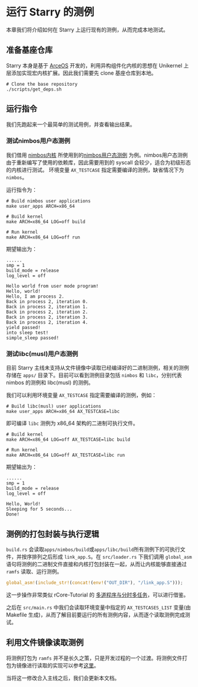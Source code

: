 # 运行 Starry 的测例

本章我们将介绍如何在 Starry 上运行现有的测例，从而完成本地测试。

## 准备基座仓库

Starry 本身是基于 [ArceOS](https://github.com/arceos-org/arceos) 开发的，利用异构组件化内核的思想在 Unikernel 上层添加实现宏内核扩展。因此我们需要先 clone 基座仓库到本地。

```shell
# Clone the base repository
./scripts/get_deps.sh
```

## 运行指令
我们先跑起来一个最简单的测试用例，并查看输出结果。

### 测试nimbos用户态测例
我们借用 [nimbos内核](https://github.com/equation314/nimbos) 所使用到的[nimbos用户态测例](https://github.com/equation314/nimbos/tree/main/user) 为例。nimbos用户态测例由于重新编写了使用的依赖库，因此需要用到的 syscall 会较少，适合为初级形态的内核进行测试。
环境变量 `AX_TESTCASE` 指定需要编译的测例，缺省情况下为 `nimbos`。

运行指令为：

```shell
# Build nimbos user applications
make user_apps ARCH=x86_64

# Build kernel
make ARCH=x86_64 LOG=off build

# Run kernel
make ARCH=x86_64 LOG=off run
```

期望输出为：

```shell
......
smp = 1
build_mode = release
log_level = off

Hello world from user mode program!
Hello, world!
Hello, I am process 2.
Back in process 2, iteration 0.
Back in process 2, iteration 1.
Back in process 2, iteration 2.
Back in process 2, iteration 3.
Back in process 2, iteration 4.
yield passed!
into sleep test!
simple_sleep passed!
```

### 测试libc(musl)用户态测例
目前 Starry 主线未支持从文件镜像中读取已经编译好的二进制测例，相关的测例存储在 `apps/` 目录下。目前可以看到测例目录包括 `nimbos` 和 `libc`，分别代表 nimbos 的测例和 libc(musl) 的测例。

我们可以利用环境变量 `AX_TESTCASE` 指定需要编译的测例，例如：

```shell
# Build libc(musl) user applications
make user_apps ARCH=x86_64 AX_TESTCASE=libc
```

即可编译 `libc` 测例为 x86_64 架构的二进制可执行文件。

```shell
# Build kernel
make ARCH=x86_64 LOG=off AX_TESTCASE=libc build

# Run kernel
make ARCH=x86_64 LOG=off AX_TESTCASE=libc run
```
期望输出为：

```shell
......
smp = 1
build_mode = release
log_level = off

Hello, World!
Sleeping for 5 seconds...
Done!
```

## 测例的打包封装与执行逻辑
 `build.rs` 会读取`apps/nimbos/build`或`apps/libc/build`所有测例下的可执行文件，并按序排列之后形成 `link_app.S`。在 `src/loader.rs` 下我们调用 `global_asm` 语句将测例的二进制文件直接和内核打包封装在一起，从而让内核能够直接通过 `ramfs` 读取、运行测例。

```rust
global_asm!(include_str!(concat!(env!("OUT_DIR"), "/link_app.S")));
```

这一步操作非常类似 rCore-Tutorial 的 [多道程序与分时多任务](https://rcore-os.cn/rCore-Tutorial-Book-v3/chapter3/1multi-loader.html)，可以进行借鉴。

之后在 `src/main.rs` 中我们会读取环境变量中指定的 `AX_TESTCASES_LIST` 变量(由 Makefile 生成)，从而了解目前要运行的所有测例内容，从而逐个读取测例完成测试。

## 利用文件镜像读取测例

将测例打包为 `ramfs` 并不是长久之策，只是开发过程的一个过渡。将测例文件打包为镜像进行读取的实现可以参考[这里](https://github.com/xingmin1/Starry-On-ArceOS/commit/e34716404ba4a75e22a8853ce476b7919dece120)。

当将这一修改合入主线之后，我们会更新本文档。